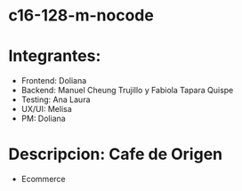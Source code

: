 # c16-128-m-nocode
# Integrantes:
- Frontend: Doliana
- Backend: Manuel Cheung Trujillo y Fabiola Tapara Quispe
- Testing: Ana Laura
- UX/UI: Melisa
- PM: Doliana
# Descripcion: Cafe de Origen 
- Ecommerce
